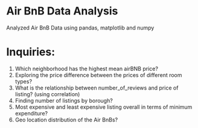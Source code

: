 # Air BnB Data Analysis
Analyzed Air BnB Data using pandas, matplotlib and numpy

# Inquiries:
1. Which neighborhood has the highest mean airBNB price?
2. Exploring the price difference between the prices of different room types?
3. What is the relationship between number_of_reviews and price of listing? (using correlation)
4. Finding number of listings by borough?
5. Most expensive and least expensive listing overall in terms of minimum expenditure?
6. Geo location distribution of the Air BnBs?

